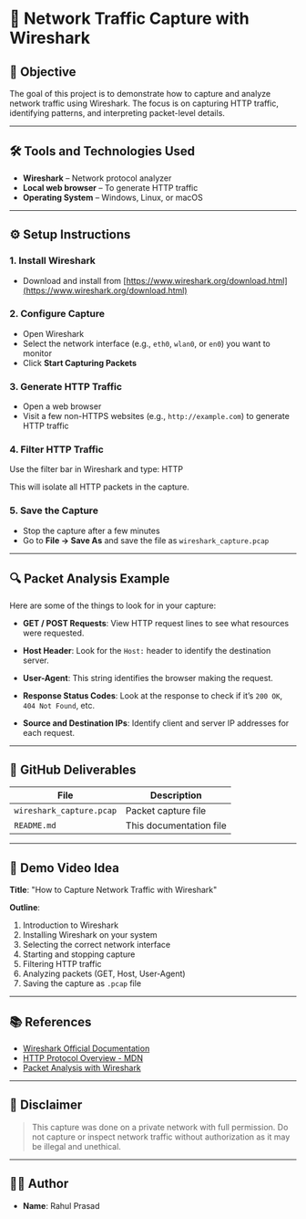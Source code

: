 # 📡 Network Traffic Capture with Wireshark

## 🎯 Objective

The goal of this project is to demonstrate how to capture and analyze network traffic using Wireshark. The focus is on capturing HTTP traffic, identifying patterns, and interpreting packet-level details.

---

## 🛠️ Tools and Technologies Used

- **Wireshark** – Network protocol analyzer
- **Local web browser** – To generate HTTP traffic
- **Operating System** – Windows, Linux, or macOS

---

## ⚙️ Setup Instructions

### 1. Install Wireshark

- Download and install from [https://www.wireshark.org/download.html](https://www.wireshark.org/download.html)

### 2. Configure Capture

- Open Wireshark
- Select the network interface (e.g., `eth0`, `wlan0`, or `en0`) you want to monitor
- Click **Start Capturing Packets**

### 3. Generate HTTP Traffic

- Open a web browser
- Visit a few non-HTTPS websites (e.g., `http://example.com`) to generate HTTP traffic

### 4. Filter HTTP Traffic

Use the filter bar in Wireshark and type: HTTP

This will isolate all HTTP packets in the capture.

### 5. Save the Capture

- Stop the capture after a few minutes
- Go to **File → Save As** and save the file as `wireshark_capture.pcap`

---

## 🔍 Packet Analysis Example

Here are some of the things to look for in your capture:

- **GET / POST Requests**:
  View HTTP request lines to see what resources were requested.

- **Host Header**:
  Look for the `Host:` header to identify the destination server.

- **User-Agent**:
  This string identifies the browser making the request.

- **Response Status Codes**:
  Look at the response to check if it’s `200 OK`, `404 Not Found`, etc.

- **Source and Destination IPs**:
  Identify client and server IP addresses for each request.

---

## 📁 GitHub Deliverables

| File                    | Description                                      |
|-------------------------|--------------------------------------------------|
| `wireshark_capture.pcap`| Packet capture file                             |
| `README.md`             | This documentation file                         |

---

## 🎥 Demo Video Idea

**Title**: "How to Capture Network Traffic with Wireshark"

**Outline**:
1. Introduction to Wireshark
2. Installing Wireshark on your system
3. Selecting the correct network interface
4. Starting and stopping capture
5. Filtering HTTP traffic
6. Analyzing packets (GET, Host, User-Agent)
7. Saving the capture as `.pcap` file

---

## 📚 References

- [Wireshark Official Documentation](https://www.wireshark.org/docs/)
- [HTTP Protocol Overview - MDN](https://developer.mozilla.org/en-US/docs/Web/HTTP/Overview)
- [Packet Analysis with Wireshark](https://www.geeksforgeeks.org/wireshark-packet-analysis/)

---

## 🛑 Disclaimer

> This capture was done on a private network with full permission. Do not capture or inspect network traffic without authorization as it may be illegal and unethical.

---

## 👨‍💻 Author

- **Name**: Rahul Prasad  


